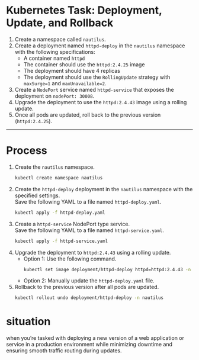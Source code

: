 # Kubernetes Task: Deployment, Update, and Rollback

1. Create a namespace called `nautilus`.
2. Create a deployment named `httpd-deploy` in the `nautilus` namespace with the following specifications:
   - A container named `httpd`
   - The container should use the `httpd:2.4.25` image
   - The deployment should have 4 replicas
   - The deployment should use the `RollingUpdate` strategy with `maxSurge=1` and `maxUnavailable=2`.
3. Create a `NodePort` service named `httpd-service` that exposes the deployment on `nodePort: 30008`.
4. Upgrade the deployment to use the `httpd:2.4.43` image using a rolling update.
5. Once all pods are updated, roll back to the previous version (`httpd:2.4.25`).

---

# Process

1. Create the `nautilus` namespace.
   ```sh
   kubectl create namespace nautilus
   ```
2. Create the `httpd-deploy` deployment in the `nautilus` namespace with the specified settings.  
   Save the following YAML to a file named `httpd-deploy.yaml`.
   ```sh
   kubectl apply -f httpd-deploy.yaml
   ```
3. Create a `httpd-service` NodePort type service.  
   Save the following YAML to a file named `httpd-service.yaml`.
   ```sh
   kubectl apply -f httpd-service.yaml
   ```
4. Upgrade the deployment to `httpd:2.4.43` using a rolling update.  
   - Option 1: Use the following command.
     ```sh
     kubectl set image deployment/httpd-deploy httpd=httpd:2.4.43 -n nautilus
     ```
   - Option 2: Manually update the `httpd-deploy.yaml` file.
5. Rollback to the previous version after all pods are updated.
   ```sh
   kubectl rollout undo deployment/httpd-deploy -n nautilus
   ```
# situation
   
   when you’re tasked with deploying a new version of a web application or service in a production environment while minimizing downtime and ensuring smooth traffic routing during updates. 
